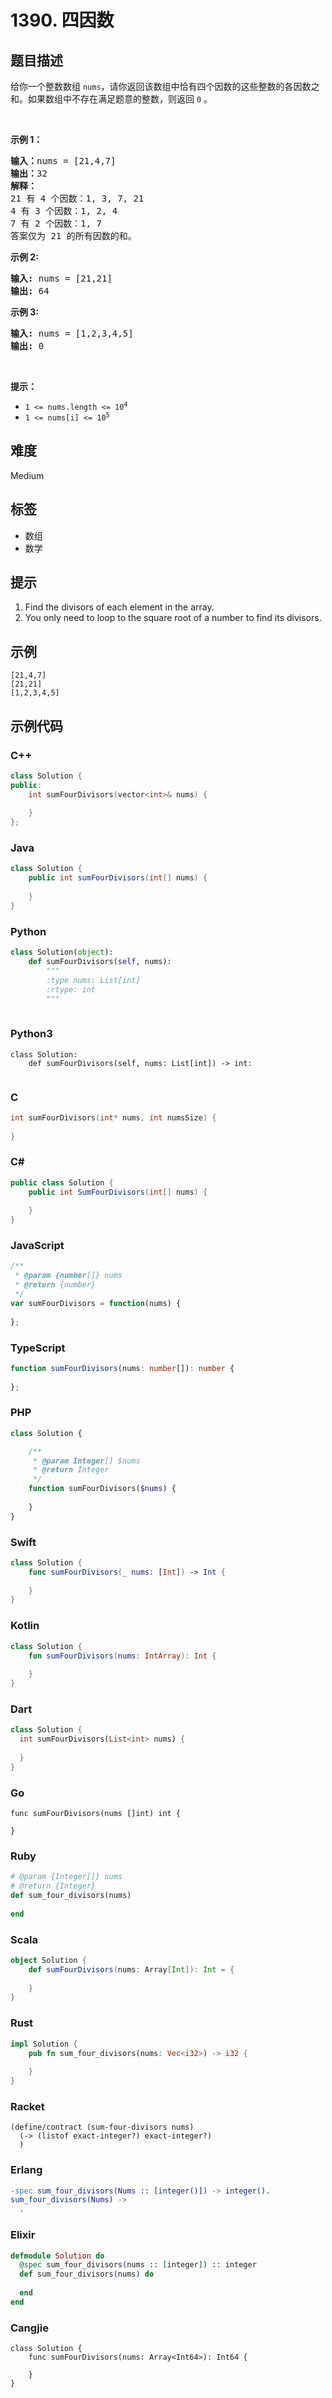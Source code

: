 # 1390. 四因数

## 题目描述

<p>给你一个整数数组 <code>nums</code>，请你返回该数组中恰有四个因数的这些整数的各因数之和。如果数组中不存在满足题意的整数，则返回 <code>0</code> 。</p>

<p>&nbsp;</p>

<p><strong>示例 1：</strong></p>

<pre>
<strong>输入：</strong>nums = [21,4,7]
<strong>输出：</strong>32
<strong>解释：</strong>
21 有 4 个因数：1, 3, 7, 21
4 有 3 个因数：1, 2, 4
7 有 2 个因数：1, 7
答案仅为 21 的所有因数的和。
</pre>

<p><strong>示例 2:</strong></p>

<pre>
<strong>输入:</strong> nums = [21,21]
<strong>输出:</strong> 64
</pre>

<p><strong>示例 3:</strong></p>

<pre>
<strong>输入:</strong> nums = [1,2,3,4,5]
<strong>输出:</strong> 0</pre>

<p>&nbsp;</p>

<p><strong>提示：</strong></p>

<ul>
	<li><code>1 &lt;= nums.length &lt;= 10<sup>4</sup></code></li>
	<li><code>1 &lt;= nums[i] &lt;= 10<sup>5</sup></code></li>
</ul>


## 难度

Medium

## 标签

- 数组
- 数学

## 提示

1. Find the divisors of each element in the array.
2. You only need to loop to the square root of a number to find its divisors.

## 示例

```
[21,4,7]
[21,21]
[1,2,3,4,5]
```

## 示例代码

### C++

```cpp
class Solution {
public:
    int sumFourDivisors(vector<int>& nums) {
        
    }
};
```

### Java

```java
class Solution {
    public int sumFourDivisors(int[] nums) {
        
    }
}
```

### Python

```python
class Solution(object):
    def sumFourDivisors(self, nums):
        """
        :type nums: List[int]
        :rtype: int
        """
        
```

### Python3

```python3
class Solution:
    def sumFourDivisors(self, nums: List[int]) -> int:
        
```

### C

```c
int sumFourDivisors(int* nums, int numsSize) {
    
}
```

### C#

```csharp
public class Solution {
    public int SumFourDivisors(int[] nums) {
        
    }
}
```

### JavaScript

```javascript
/**
 * @param {number[]} nums
 * @return {number}
 */
var sumFourDivisors = function(nums) {
    
};
```

### TypeScript

```typescript
function sumFourDivisors(nums: number[]): number {
    
};
```

### PHP

```php
class Solution {

    /**
     * @param Integer[] $nums
     * @return Integer
     */
    function sumFourDivisors($nums) {
        
    }
}
```

### Swift

```swift
class Solution {
    func sumFourDivisors(_ nums: [Int]) -> Int {
        
    }
}
```

### Kotlin

```kotlin
class Solution {
    fun sumFourDivisors(nums: IntArray): Int {
        
    }
}
```

### Dart

```dart
class Solution {
  int sumFourDivisors(List<int> nums) {
    
  }
}
```

### Go

```golang
func sumFourDivisors(nums []int) int {
    
}
```

### Ruby

```ruby
# @param {Integer[]} nums
# @return {Integer}
def sum_four_divisors(nums)
    
end
```

### Scala

```scala
object Solution {
    def sumFourDivisors(nums: Array[Int]): Int = {
        
    }
}
```

### Rust

```rust
impl Solution {
    pub fn sum_four_divisors(nums: Vec<i32>) -> i32 {
        
    }
}
```

### Racket

```racket
(define/contract (sum-four-divisors nums)
  (-> (listof exact-integer?) exact-integer?)
  )
```

### Erlang

```erlang
-spec sum_four_divisors(Nums :: [integer()]) -> integer().
sum_four_divisors(Nums) ->
  .
```

### Elixir

```elixir
defmodule Solution do
  @spec sum_four_divisors(nums :: [integer]) :: integer
  def sum_four_divisors(nums) do
    
  end
end
```

### Cangjie

```cangjie
class Solution {
    func sumFourDivisors(nums: Array<Int64>): Int64 {

    }
}
```

